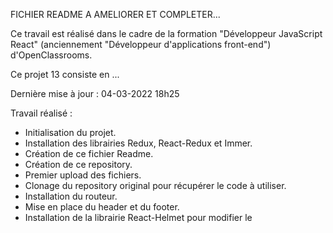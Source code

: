 FICHIER README A AMELIORER ET COMPLETER...

Ce travail est réalisé dans le cadre de la formation "Développeur JavaScript React" (anciennement "Développeur d'applications front-end") d'OpenClassrooms.

Ce projet 13 consiste en ...

Dernière mise à jour : 04-03-2022 18h25

Travail réalisé :
- Initialisation du projet.
- Installation des librairies Redux, React-Redux et Immer.
- Création de ce fichier Readme.
- Création de ce repository.
- Premier upload des fichiers.
- Clonage du repository original pour récupérer le code à utiliser.
- Installation du routeur.
- Mise en place du header et du footer.
- Installation de la librairie React-Helmet pour modifier le <title> des pages.
- Création de 2 composants utilisés plusieurs fois.
- Mise en place de 3 pages de l'application.
- Installation de la librairie React-Helmet-Async pour remplacer React-Helmet qui provoque une erreur en console.
- Intégration partielle des 2 wireframes.
- Début de mise en place d'une page "Transactions".

Travail à faire :
- Régler le problème de l'accès à la page "Transactions".
- Et d'autres choses...